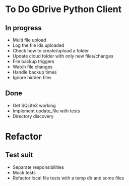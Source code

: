 # To Do GDrive Python Client

## In progress
- Multi file upload
- Log the file ids uploaded
- Check how to create/upload a folder
- Update cloud folder with only new files/changes
- File backup triggers
- Watch file changes
- Handle backup times
- Ignore hidden files


## Done
- Get SQLite3 working
- Implement update_file with tests
- Directory discovery


# Refactor

## Test suit
- Separate responsibilities
- Mock tests
- Refactor local file tests with a temp dir and some files
